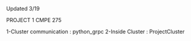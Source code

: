 Updated 3/19

PROJECT 1
CMPE 275


1-Cluster communication : python_grpc
2-Inside Cluster : ProjectCluster